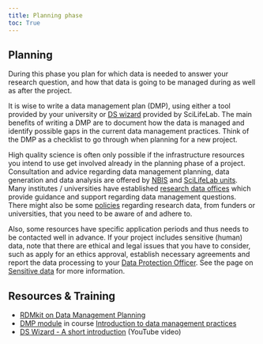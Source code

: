 ```yaml
---
title: Planning phase
toc: True
---
```


## Planning
During this phase you plan for which data is needed to answer your research question, and how that data is going to be managed during as well as after the project.

It is wise to write a data management plan (DMP), using either a tool provided by your university or [DS wizard](https://dsw.scilifelab.se/) provided by SciLifeLab. The main benefits of writing a DMP are to document how the data is managed and identify possible gaps in the current data management practices. Think of the DMP as a checklist to go through when planning for a new project.

High quality science is often only possible if the infrastructure resources you intend to use get involved already in the planning phase of a project. Consultation and advice regarding data management planning, data generation and data analysis are offered by [NBIS](https://nbis.se/support/consultation.html) and [SciLifeLab units](https://www.scilifelab.se/services). Many institutes / universities have established [research data offices](/topics/policies) which provide guidance and support regarding data management questions. There might also be some [policies](/topics/policies) regarding research data, from funders or universities, that you need to be aware of and adhere to.

Also, some resources have specific application periods and thus needs to be contacted well in advance. If your project includes sensitive (human) data, note that there are ethical and legal issues that you have to consider, such as apply for an ethics approval, establish necessary agreements and report the data processing to your [Data Protection Officer](/topics/data-protection-officer). See the page on [Sensitive data](/topics/sensitive-data) for more information.



## Resources & Training
* [RDMkit on Data Management Planning](https://rdmkit.elixir-europe.org/planning)
* [DMP module](https://nbisweden.github.io/module-dmp-dm-practices/) in course [Introduction to data management practices](https://uppsala.instructure.com/courses/48087/pages/introduction-to-data-management-practices)
* [DS Wizard - A short introduction](https://www.youtube.com/watch?v=HY2DVnNGkAs) (YouTube video)
